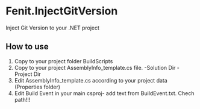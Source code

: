 # Fenit.InjectGitVersion
Inject Git Version to your .NET project
<h2> How to use</h2>
  
1. Copy to your project folder BuildScripts
2. Copy to your project AssemblyInfo_template.cs file.
	-Solution Dir
	-Project Dir
3. Edit AssemblyInfo_template.cs according to your project data (Properties folder)
4. Edit Build Event in your main csproj- add text from BuildEvent.txt. Chech path!!!
